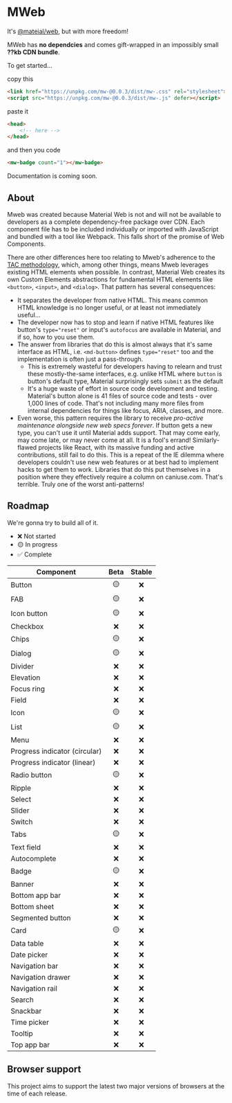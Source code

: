 # MWeb

It's [@mateial/web](https://github.com/material-components/material-web), but with more freedom! 

MWeb has **no dependcies** and comes gift-wrapped in an impossibly small **??kb CDN bundle**. 

To get started...

copy this
```html
<link href="https://unpkg.com/mw-@0.0.3/dist/mw-.css" rel="stylesheet">
<script src="https://unpkg.com/mw-@0.0.3/dist/mw-.js" defer></script>
```
paste it
```html
<head>
    <!-- here -->
</head>
```
and then you code
```html
<mw-badge count="1"></mw-badge>
```

Documentation is coming soon.

## About
Mweb was created because Material Web is not and will not be available to developers as a complete dependency-free package over CDN. Each component file has to be included individually or imported with JavaScript and bundled with a tool like Webpack. This falls short of the promise of Web Components.

There are other differences here too relating to Mweb's adherence to the [TAC methodology](https://jordanbrennan.hashnode.dev/tac-a-new-css-methodology), which, among other things, means Mweb leverages existing HTML elements when possible. In contrast, Material Web creates its own Custom Elements abstractions for fundamental HTML elements like `<button>`, `<input>`, and `<dialog>`. That pattern has several consequences:
- It separates the developer from native HTML. This means common HTML knowledge is no longer useful, or at least not immediately useful...
- The developer now has to stop and learn if native HTML features like button's `type="reset"` or input's `autofocus` are available in Material, and if so, how to you use them. 
- The answer from libraries that do this is almost always that it's same interface as HTML, i.e. `<md-button>` defines `type="reset"` too and the implementation is often just a pass-through. 
  - This is extremely wasteful for developers having to relearn and trust these mostly-the-same interfaces, e.g. unlike HTML where `button` is button's default type, Material surprisingly sets `submit` as the default 
  - It's a huge waste of effort in source code development and testing. Material's button alone is 41 files of source code and tests - over 1,000 lines of code. That's not including many more files from internal dependencies for things like focus, ARIA, classes, and more.
- Even worse, this pattern requires the library to receive _pro-active maintenance alongside new web specs forever_. If button gets a new type, you can't use it until Material adds support. That may come early, may come late, or may never come at all. It is a fool's errand! Similarly-flawed projects like React, with its massive funding and active contributions, still fail to do this. This is a repeat of the IE dilemma where developers couldn't use new web features or at best had to implement hacks to get them to work. Libraries that do this put themselves in a position where they effectively require a column on caniuse.com. That's terrible. Truly one of the worst anti-patterns!

## Roadmap

We're gonna try to build all of it.
-   ❌ Not started
-   🟡 In progress
-   ✅ Complete

Component                     | Beta | Stable
----------------------------- | :--: | :----:
Button                        | 🟡    | ❌
FAB                           | 🟡    | ❌
Icon button                   | 🟡    | ❌
Checkbox                      | ❌    | ❌
Chips                         | 🟡    | ❌
Dialog                        | 🟡    | ❌
Divider                       | ❌    | ❌
Elevation                     | ❌    | ❌
Focus ring                    | ❌    | ❌
Field                         | ❌    | ❌
Icon                          | 🟡    | ❌
List                          | 🟡    | ❌
Menu                          | ❌    | ❌
Progress indicator (circular) | ❌    | ❌
Progress indicator (linear)   | ❌    | ❌
Radio button                  | 🟡    | ❌
Ripple                        | ❌    | ❌
Select                        | ❌    | ❌
Slider                        | ❌    | ❌
Switch                        | ❌    | ❌
Tabs                          | 🟡    | ❌
Text field                    | ❌    | ❌
Autocomplete                  | ❌    | ❌
Badge                         | 🟡    | ❌
Banner                        | ❌    | ❌
Bottom app bar                | ❌    | ❌
Bottom sheet                  | ❌    | ❌
Segmented button              | ❌    | ❌
Card                          | 🟡    | ❌
Data table                    | ❌    | ❌
Date picker                   | ❌    | ❌
Navigation bar                | ❌    | ❌
Navigation drawer             | ❌    | ❌
Navigation rail               | ❌    | ❌
Search                        | ❌    | ❌
Snackbar                      | ❌    | ❌
Time picker                   | ❌    | ❌
Tooltip                       | ❌    | ❌
Top app bar                   | ❌    | ❌

## Browser support
This project aims to support the latest two major versions of browsers at the time of each release.
